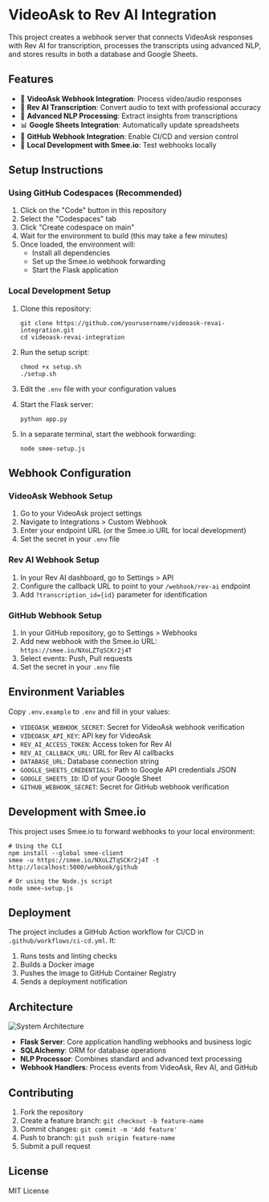 # VideoAsk to Rev AI Integration

This project creates a webhook server that connects VideoAsk responses with Rev AI for transcription, processes the transcripts using advanced NLP, and stores results in both a database and Google Sheets.

## Features

- 🎤 **VideoAsk Webhook Integration**: Process video/audio responses
- 🔄 **Rev AI Transcription**: Convert audio to text with professional accuracy
- 🧠 **Advanced NLP Processing**: Extract insights from transcriptions
- 📊 **Google Sheets Integration**: Automatically update spreadsheets
- 🔄 **GitHub Webhook Integration**: Enable CI/CD and version control
- 🔧 **Local Development with Smee.io**: Test webhooks locally

## Setup Instructions

### Using GitHub Codespaces (Recommended)

1. Click on the "Code" button in this repository
2. Select the "Codespaces" tab
3. Click "Create codespace on main"
4. Wait for the environment to build (this may take a few minutes)
5. Once loaded, the environment will:
   - Install all dependencies
   - Set up the Smee.io webhook forwarding
   - Start the Flask application

### Local Development Setup

1. Clone this repository:
   ```
   git clone https://github.com/yourusername/videoask-revai-integration.git
   cd videoask-revai-integration
   ```

2. Run the setup script:
   ```
   chmod +x setup.sh
   ./setup.sh
   ```

3. Edit the `.env` file with your configuration values

4. Start the Flask server:
   ```
   python app.py
   ```

5. In a separate terminal, start the webhook forwarding:
   ```
   node smee-setup.js
   ```

## Webhook Configuration

### VideoAsk Webhook Setup

1. Go to your VideoAsk project settings
2. Navigate to Integrations > Custom Webhook
3. Enter your endpoint URL (or the Smee.io URL for local development)
4. Set the secret in your `.env` file

### Rev AI Webhook Setup

1. In your Rev AI dashboard, go to Settings > API
2. Configure the callback URL to point to your `/webhook/rev-ai` endpoint
3. Add `?transcription_id={id}` parameter for identification

### GitHub Webhook Setup

1. In your GitHub repository, go to Settings > Webhooks
2. Add new webhook with the Smee.io URL: `https://smee.io/NXoLZTqSCKr2j4T`
3. Select events: Push, Pull requests
4. Set the secret in your `.env` file

## Environment Variables

Copy `.env.example` to `.env` and fill in your values:

- `VIDEOASK_WEBHOOK_SECRET`: Secret for VideoAsk webhook verification
- `VIDEOASK_API_KEY`: API key for VideoAsk
- `REV_AI_ACCESS_TOKEN`: Access token for Rev AI
- `REV_AI_CALLBACK_URL`: URL for Rev AI callbacks
- `DATABASE_URL`: Database connection string
- `GOOGLE_SHEETS_CREDENTIALS`: Path to Google API credentials JSON
- `GOOGLE_SHEETS_ID`: ID of your Google Sheet
- `GITHUB_WEBHOOK_SECRET`: Secret for GitHub webhook verification

## Development with Smee.io

This project uses Smee.io to forward webhooks to your local environment:

```
# Using the CLI
npm install --global smee-client
smee -u https://smee.io/NXoLZTqSCKr2j4T -t http://localhost:5000/webhook/github

# Or using the Node.js script
node smee-setup.js
```

## Deployment

The project includes a GitHub Action workflow for CI/CD in `.github/workflows/ci-cd.yml`. It:

1. Runs tests and linting checks
2. Builds a Docker image
3. Pushes the image to GitHub Container Registry
4. Sends a deployment notification

## Architecture

![System Architecture](https://via.placeholder.com/800x400?text=VideoAsk+RevAI+Integration+Architecture)

- **Flask Server**: Core application handling webhooks and business logic
- **SQLAlchemy**: ORM for database operations
- **NLP Processor**: Combines standard and advanced text processing
- **Webhook Handlers**: Process events from VideoAsk, Rev AI, and GitHub

## Contributing

1. Fork the repository
2. Create a feature branch: `git checkout -b feature-name`
3. Commit changes: `git commit -m 'Add feature'`
4. Push to branch: `git push origin feature-name`
5. Submit a pull request

## License

MIT License
